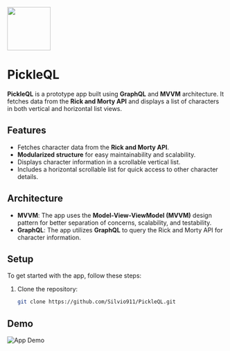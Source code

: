 <p align="leading">
  <img src="https://github.com/user-attachments/assets/970129ff-5171-4e06-b2f2-5015905279e7" width="100" />
</p>


# PickleQL

**PickleQL** is a prototype app built using **GraphQL** and **MVVM** architecture. It fetches data from the **Rick and Morty API** and displays a list of characters in both vertical and horizontal list views.

## Features
- Fetches character data from the **Rick and Morty API**.
- **Modularized structure** for easy maintainability and scalability.
- Displays character information in a scrollable vertical list.
- Includes a horizontal scrollable list for quick access to other character details.


## Architecture
- **MVVM**: The app uses the **Model-View-ViewModel (MVVM)** design pattern for better separation of concerns, scalability, and testability.
- **GraphQL**: The app utilizes **GraphQL** to query the Rick and Morty API for character information.

## Setup

To get started with the app, follow these steps:

1. Clone the repository:
   ```bash
   git clone https://github.com/Silvio911/PickleQL.git

## Demo
![App Demo](https://github.com/user-attachments/assets/5604a999-63ff-487e-866d-f5068e31dce8)
